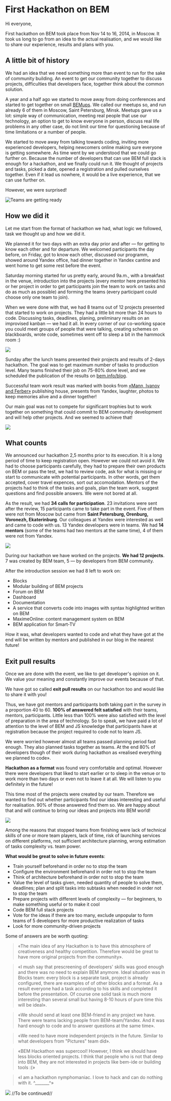 # First Hackathon on BEM

Hi everyone,

First hackathon on BEM took place from Nov 14 to 16, 2014, in Moscow. It took us long to go from an idea to the actual 
realisation, and we would like to share our experience, results and plans with you.

## A little bit of history

We had an idea that we need something more than event to run for the sake of community building. An event to get our community 
together to discuss projects, difficulties that developers face, together think about the common solution.

A year and a half ago we started to move away from doing conferences and started to get together on small 
[BEMups]( https://events.yandex.ru/events/bemup/). We called our meetups so, and run already 6 of them in Moscow, 
Saint Petersburg, Minsk. Meetups gave us a lot: simple way of communication, meeting real people that use our technology, 
an option to get to know everyone in person, discuss real life problems in any other case, do not limit our time for 
questioning because of time limitations or a number of people.

We started to move away from talking towards coding, inviting more experienced developers, helping newcomers online making 
sure everyone is getting somewhere. As time went by we understood that we could go further on. Because the number of 
developers that can use BEM full stack is enough for a hackathon, and we finally could run it. We thought of projects 
and tasks, picked a date, opened a registration and pulled ourselves together. Even if it lead us nowhere, it would be a 
live experience, that we can use further on.

However, we were surprised!

![Teams are getting ready](https://img-fotki.yandex.ru/get/15496/44214498.bb/0_9bb8e_38cba625_XL.jpg)

## How we did it

Let me start from the format of hackathon we had, what logic we followed, task we thought up and how we did it.

We planned it for two days with an extra day prior and after — for getting to know each other and for departure. We welcomed participants the day before, on Friday, got to know each other, discussed our programm, showed around Yandex office, had dinner together in Yandex cantine and went home to get some rest before the event.

Saturday morning started for us pretty early, around 9a.m., with a breakfast in the venue, introduction into the projects (every mentor here presented his or her project in order to get participants join the team to work on tasks and do as much as possible) and forming the teams (every participant could choose only one team to join).

When we were done with that, we had 8 teams out of 12 projects presented that started to work on projects. They had a little bit more than 24 hours to code. Discussing tasks, deadlines, planing, preliminary results on an improvised kanban — we had it all. In every corner of our co-working space you could meet groups of people that were talking, creating schemes on blackboards, wrote code, sometimes went off to sleep a bit in the hammock room :)

![](https://img-fotki.yandex.ru/get/15593/44214498.bc/0_9bbe3_ccfc51f8_XL.jpg)

Sunday after the lunch teams presented their projects and results of 2-days hackathon. The goal was to get maximum number of tasks to production level. Many teams finished their job on 75-80% done level, and we scheduled the publication of the results on [bem.info/blog](https://bem.info/blog).

Successful team work result was marked with books from [«Mann, Ivanov and Ferber»](http://www.mann-ivanov-ferber.ru/) publishing house, presents from Yandex, laughter, photos to keep memories alive and a dinner together!

Our main goal was not to compete for significant trophies but to work together on something that could commit to BEM community development and will help other projects. And we seemed to achieve that!

![](https://img-fotki.yandex.ru/get/15575/44214498.bc/0_9bbdf_2fb3664_XL.jpg)

## What counts

We announced our hackathon 2,5 months prior to its execution. It is a long period of time to keep registration open. However we could not avoid it. We had to choose participants carefully, they had to prepare their own products on BEM or pass the test, we had to review code, ask for what is missing or start to communicate with potential participants. In other words, get them accepted, cover travel expences, sort out accomodation. Mentors of the projects had to think of the tasks and goals, plan the team work, suggest questions and find possible answers. We were not bored at all.

As the result, we had **34 calls for participation**. 23 invitations were sent after the review, 15 participants came to take part in the event. Five of them were not from Moscow but came from **Saint Petersburg, Orenburg, Voronezh, Ekaterinburg**. Our colleagues at Yandex were interested as well and came to code with us. 13 Yandex developers were in teams. We had **14 mentors** (some of the teams had two mentors at the same time), 4 of them were not from Yandex.

![](https://img-fotki.yandex.ru/get/16115/44214498.bc/0_9bbed_a19cf4db_XL.jpg)

During our hackathon we have worked on the projects. **We had 12 projects**. 7 was created by BEM team, 
5 — by developers from BEM community.

After the introduction session we had 8 left to work on:

- Blocks
- Modular building of BEM projects
- Forum on BEM
- Dashboard
- Documentation
- A service that converts code into images with syntax highlighted written on BEM
- MaximeOnline: content management system on BEM
- BEM application for Smart-TV

How it was, what developers wanted to code and what they have got at the end will be written by mentors and published in our blog in the nearest future!

## Exit pull results

Once we are done with the event, we like to get developer's opinion on it. We value your meaning and constantly improve our events because of that.

We have got so called **exit pull results** on our hackathon too and would like to share it with you!

Thus, we have got mentors and participants both taking part in the survey in a proportion 40 to 60. **100% of answered felt satisfied** with their teams, mentors, participants. Little less than 100% were also satisfied with the level of preparation in the area of technology. So to speak, we have paid a lot of attention to the level of BEM and JS knowledge that participants have at registration because the project required to code not to learn JS.

We were worried however almost all teams passed planning period fast enough. They also planned tasks together as teams. At the end 80% of developers though of their work during hackathon as «realised everything we planned to code».

**Hackathon as a format** was found very comfortable and optimal. However there were developers that liked to start earlier or to sleep in the venue or to work more than two days or even not to leave it at all. We will listen to you definitely in the future!

This time most of the projects were created by our team. Therefore we wanted to find out whether participants find our ideas interesting and useful for realisation. 90% of those answered find them so. We are happy about that and will continue to bring our ideas and projects into BEM world!

![](https://img-fotki.yandex.ru/get/15595/44214498.bc/0_9bbf9_f5dae655_XL.jpg)

Among the reasons that stopped teams from finishing were lack of technical skills of one or more team players, lack of time, risk of launching services on different platforms, not sufficient architecture planning, wrong estimation of  tasks complexity vs. team power.

**What would be great to solve in future events**:

- Train yourself beforehand in order no to stop the team
- Configure the environment beforehand in order not to stop the team
- Think of architecture beforehand in order not to stop the team
- Value the level of tasks given, needed quantity of people to solve them, deadlines; plan and split tasks into subtasks when needed in order not to stop the team
- Prepare projects with different levels of complexity — for beginners, to make something useful or to make it cool
- Code BEM full stack projects
- Vote for the ideas if there are too many, exclude unpopular to form teams of 5 developers for more productive realization of tasks
- Look for more community-driven projects

Some of answers are be worth quoting:

> «The main idea of any Hackathon is to have this atmosphere of creativeness and healthy competition. Therefore would be great to have more original projects from the community».

> «I mush say that prescreening of developers' skills was good enough and there was no need to explain BEM anymore.  Ideal situation was in Blocks team: every block is a separate task, project is already configured, there are examples of of other blocks and a format. As a result everyone had a task according to his skills and completed it before the presentation. Of course one solid task is much more interesting than several small but having 8-10 hours of pure time this will be ideal».

> «We should send at least one BEM-friend in any project we have. There were teams lacking people from BEM-team/Yandex. And it was hard enough to code and to answer questions at the same time».

> «We need to have more independent projects in the future. Similar to what developers from "Pictures" team did».

> «BEM Hackathon was supercool! However, I think we should have less blocks oriented projects. I think that people who is not that deep into BEM, they are not interested in projects like bem-ide or building tools :(»

> «I am a hackathon nymphomaniac. I love to hack and can do nothing with it. ^_______^»

![](https://img-fotki.yandex.ru/get/15526/44214498.bc/0_9bbfc_3f7ab8a0_XL.jpg)
//To be continued//
